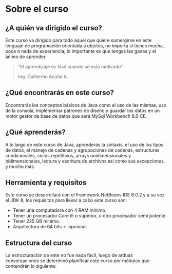 # Sobre el curso

## ¿A quién va dirigido el curso?

Este curso va dirigido para todo aquel que quiere sumergirse en este lenguaje de programación orientada a objetos, no importa si tienes mucha, poca o nada de experiencia; lo importante es que tengas las ganas y el ánimo de aprender.

>“El aprendizaje es fácil cuando se está motivado”
>
>Ing. Guillermo Acuña A.

## ¿Qué encontrarás en este curso?

Encontrarás los conceptos básicos de Java como el uso de las mismas, uso de la consola, implementar patrones de diseño y guardar los datos en un motor gestor de base de datos que será MySql Workbench 8.0 CE.

## ¿Qué aprenderás?

A lo largo de este curso de Java, aprenderás la sintaxis, el uso de los tipos de datos, el manejo de cadenas y agrupaciones de cadenas, estructuras condicionales, ciclos repetitivos, arrays unidimensionales y bidimensionales, lectura y escritura de archivos así como sus excepciones, y mucho más.

## Herramienta y requisitos

Este curso se desarrollará con el Framework  NetBeans IDE 8.0.2 y a su vez el JDK 8; los requisitos para llevar a cabo este curso son:

* Tener una computadora con 4 RAM mínimo.
* Tener un procesador Core i5 o superior, u otro procesador semi potente.
* Tener 225 GB mínimo.
* Arquitectura de 64 bits ← opcional

## Estructura del curso

La estructuración de este no fue nada fácil, luego de arduas conversaciones se determinó planificar este curso por módulos que contendrán lo siguiente:

<About-Module />
